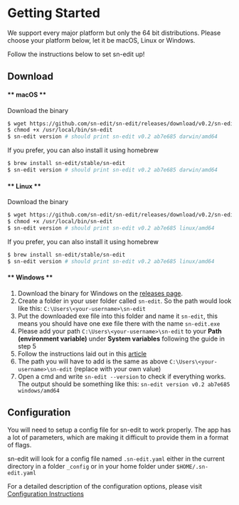 # Getting Started

We support every major platform but only the 64 bit distributions. Please choose your platform below, let it be macOS, Linux or Windows.

Follow the instructions below to set sn-edit up!

## Download

<!-- tabs:start -->

#### ** macOS **
Download the binary
```bash
$ wget https://github.com/sn-edit/sn-edit/releases/download/v0.2/sn-edit-darwin-amd64 -O /usr/local/bin/sn-edit
$ chmod +x /usr/local/bin/sn-edit
$ sn-edit version # should print sn-edit v0.2 ab7e685 darwin/amd64
```

If you prefer, you can also install it using homebrew
```bash
$ brew install sn-edit/stable/sn-edit
$ sn-edit version # should print sn-edit v0.2 ab7e685 darwin/amd64
```

#### ** Linux **
Download the binary
```bash
$ wget https://github.com/sn-edit/sn-edit/releases/download/v0.2/sn-edit-linux-amd64 -O /usr/local/bin/sn-edit
$ chmod +x /usr/local/bin/sn-edit
$ sn-edit version # should print sn-edit v0.2 ab7e685 linux/amd64
```

If you prefer, you can also install it using homebrew
```bash
$ brew install sn-edit/stable/sn-edit
$ sn-edit version # should print sn-edit v0.2 ab7e685 linux/amd64
```

#### ** Windows **
1. Download the binary for Windows on the [releases page](https://github.com/sn-edit/sn-edit/releases/latest).
2. Create a folder in your user folder called `sn-edit`. So the path would look like this: `C:\Users\<your-username>\sn-edit`
3. Put the downloaded exe file into this folder and name it `sn-edit`, this means you should have one exe file there with the name `sn-edit.exe`
4. Please add your path `C:\Users\<your-username>\sn-edit` to your **Path (environment variable)** under **System variables** following the guide in step 5 
5. Follow the instructions laid out in this [article](https://helpdeskgeek.com/windows-10/add-windows-path-environment-variable/)
6. The path you will have to add is the same as above `C:\Users\<your-username>\sn-edit` (replace <your-username> with your own value)
7. Open a cmd and write `sn-edit --version` to check if everything works. The output should be something like this: `sn-edit version v0.2 ab7e685 windows/amd64`

<!-- tabs:end -->

## Configuration
You will need to setup a config file for sn-edit to work properly. The app has a lot of parameters, which are making it
difficult to provide them in a format of flags.

sn-edit will look for a config file named `.sn-edit.yaml` either in the current directory in a folder `_config` or in your
home folder under `$HOME/.sn-edit.yaml`

For a detailed description of the configuration options, please visit [Configuration Instructions](configuration/README.md)
